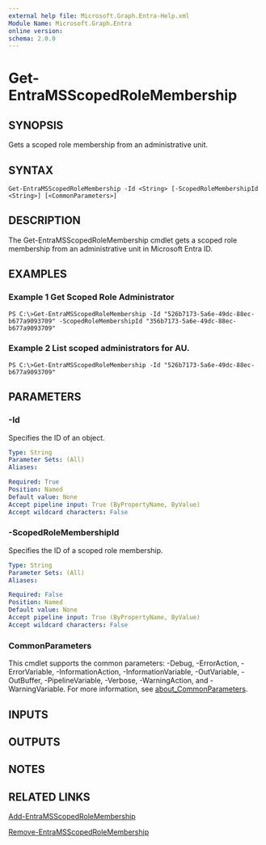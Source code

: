 ```yaml
---
external help file: Microsoft.Graph.Entra-Help.xml
Module Name: Microsoft.Graph.Entra
online version:
schema: 2.0.0
---
```


# Get-EntraMSScopedRoleMembership

## SYNOPSIS
Gets a scoped role membership from an administrative unit.

## SYNTAX

```
Get-EntraMSScopedRoleMembership -Id <String> [-ScopedRoleMembershipId <String>] [<CommonParameters>]
```

## DESCRIPTION
The Get-EntraMSScopedRoleMembership cmdlet gets a scoped role membership from an administrative unit in Microsoft Entra ID.

## EXAMPLES

### Example 1 Get Scoped Role Administrator
```
PS C:\>Get-EntraMSScopedRoleMembership -Id "526b7173-5a6e-49dc-88ec-b677a9093709" -ScopedRoleMembershipId "356b7173-5a6e-49dc-88ec-b677a9093709"
```

### Example 2 List scoped administrators for AU.
```
PS C:\>Get-EntraMSScopedRoleMembership -Id "526b7173-5a6e-49dc-88ec-b677a9093709"
```

## PARAMETERS

### -Id
Specifies the ID of an object.

```yaml
Type: String
Parameter Sets: (All)
Aliases:

Required: True
Position: Named
Default value: None
Accept pipeline input: True (ByPropertyName, ByValue)
Accept wildcard characters: False
```

### -ScopedRoleMembershipId
Specifies the ID of a scoped role membership.

```yaml
Type: String
Parameter Sets: (All)
Aliases:

Required: False
Position: Named
Default value: None
Accept pipeline input: True (ByPropertyName, ByValue)
Accept wildcard characters: False
```

### CommonParameters
This cmdlet supports the common parameters: -Debug, -ErrorAction, -ErrorVariable, -InformationAction, -InformationVariable, -OutVariable, -OutBuffer, -PipelineVariable, -Verbose, -WarningAction, and -WarningVariable. For more information, see [about_CommonParameters](http://go.microsoft.com/fwlink/?LinkID=113216).

## INPUTS

## OUTPUTS

## NOTES

## RELATED LINKS

[Add-EntraMSScopedRoleMembership]()

[Remove-EntraMSScopedRoleMembership]()

